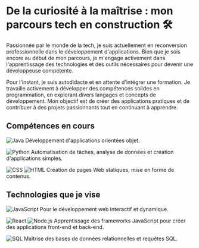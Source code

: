 # De la curiosité à la maîtrise : mon parcours tech en construction 🛠️  


Passionnée par le monde de la tech, je suis actuellement en reconversion professionnelle dans le développement d'applications. 
Bien que je sois encore au début de mon parcours, je m'engage activement dans l'apprentissage des technologies et des outils nécessaires pour devenir une développeuse compétente.  

Pour l'instant, je suis autodidacte et en attente d'intégrer une formation. Je travaille activement à développer des compétences solides en programmation, en explorant divers langages et concepts de développement. 
Mon objectif est de créer des applications pratiques et de contribuer à des projets passionnants tout en continuant à apprendre. 


## Compétences en cours
 
![Java](https://img.shields.io/badge/Java-ED8B00?style=for-the-badge&logo=java&logoColor=white)  Développement d'applications orientées objet.

![Python](https://img.shields.io/badge/Python-3776AB?style=for-the-badge&logo=python&logoColor=white)   Automatisation de tâches, analyse de données et création d'applications simples.

![CSS](https://img.shields.io/badge/CSS3-1572B6?style=for-the-badge&logo=css3&logoColor=white) ![HTML](https://img.shields.io/badge/HTML5-E34F26?style=for-the-badge&logo=html5&logoColor=white)  Création de pages Web statiques, mise en forme de contenus.

## Technologies que je vise

![JavaScript](https://img.shields.io/badge/JavaScript-F7DF1E?style=for-the-badge&logo=javascript&logoColor=black)  Pour le développement web interactif et dynamique.

![React](https://img.shields.io/badge/React-61DAFB?style=for-the-badge&logo=react&logoColor=black) ![Node.js](https://img.shields.io/badge/Node.js-339933?style=for-the-badge&logo=nodedotjs&logoColor=white)
  Apprentissage des frameworks JavaScript pour créer des applications front-end et back-end.

![SQL](https://img.shields.io/badge/SQL-003B57?style=for-the-badge&logo=postgresql&logoColor=white)  Maîtrise des bases de données relationnelles et requêtes SQL.



